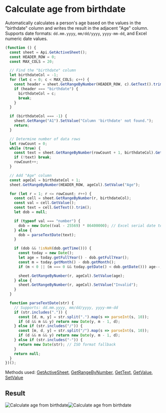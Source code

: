 # Calculate age from birthdate

Automatically calculates a person's age based on the values in the "birthdate" column and writes the result in the adjacent "Age" column. Supports date formats: `dd.mm.yyyy`, `mm/dd/yyyy`, `yyyy-mm-dd`, and Excel numeric date values.

```ts
(function () {
  const sheet = Api.GetActiveSheet();
  const HEADER_ROW = 0;
  const MAX_COLS = 20;

  // Find the "birthdate" column
  let birthdateCol = -1;
  for (let c = 0; c < MAX_COLS; c++) {
    const header = sheet.GetRangeByNumber(HEADER_ROW, c).GetText().trim().toLowerCase();
    if (header === "birthdate") {
      birthdateCol = c;
      break;
    }
  }

  if (birthdateCol === -1) {
    sheet.GetRange("A1").SetValue("Column 'birthdate' not found.");
    return;
  }

  // Determine number of data rows
  let rowCount = 0;
  while (true) {
    const text = sheet.GetRangeByNumber(rowCount + 1, birthdateCol).GetText().trim();
    if (!text) break;
    rowCount++;
  }

  // Add "Age" column
  const ageCol = birthdateCol + 1;
  sheet.GetRangeByNumber(HEADER_ROW, ageCol).SetValue("Age");

  for (let r = 1; r <= rowCount; r++) {
    const cell = sheet.GetRangeByNumber(r, birthdateCol);
    const val = cell.GetValue();
    const text = cell.GetText().trim();
    let dob = null;

    if (typeof val === "number") {
      dob = new Date((val - 25569) * 86400000); // Excel serial date to JS Date
    } else {
      dob = parseTextDate(text);
    }

    if (dob && !isNaN(dob.getTime())) {
      const today = new Date();
      let age = today.getFullYear() - dob.getFullYear();
      const m = today.getMonth() - dob.getMonth();
      if (m < 0 || (m === 0 && today.getDate() < dob.getDate())) age--;

      sheet.GetRangeByNumber(r, ageCol).SetValue(age);
    } else {
      sheet.GetRangeByNumber(r, ageCol).SetValue("Invalid");
    }
  }

  function parseTextDate(str) {
    // Supports: dd.mm.yyyy, mm/dd/yyyy, yyyy-mm-dd
    if (str.includes(".")) {
      const [d, m, y] = str.split(".").map(s => parseInt(s, 10));
      if (d && m && y) return new Date(y, m - 1, d);
    } else if (str.includes("/")) {
      const [m, d, y] = str.split("/").map(s => parseInt(s, 10));
      if (d && m && y) return new Date(y, m - 1, d);
    } else if (str.includes("-")) {
      return new Date(str); // ISO format fallback
    }
    return null;
  }
})();
```

Methods used: [GetActiveSheet](/docs/office-api/usage-api/spreadsheet-api/Api/Methods/GetActiveSheet.md), [GetRangeByNumber](/docs/office-api/usage-api/spreadsheet-api/ApiWorksheet/Methods/GetRangeByNumber.md), [GetText](/docs/office-api/usage-api/spreadsheet-api/ApiRange/Methods/GetText.md), [GetValue](/docs/office-api/usage-api/spreadsheet-api/ApiRange/Methods/GetValue.md), [SetValue](/docs/office-api/usage-api/spreadsheet-api/ApiRange/Methods/SetValue.md)
 
## Result

![Calculate age from birthdate](/assets/images/plugins/calculate-age-from-birthdate.png#gh-light-mode-only)![Calculate age from birthdate](/assets/images/plugins/calculate-age-from-birthdate.dark.png#gh-dark-mode-only)

